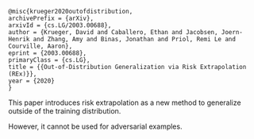 ```
@misc{krueger2020outofdistribution,
archivePrefix = {arXiv},
arxivId = {cs.LG/2003.00688},
author = {Krueger, David and Caballero, Ethan and Jacobsen, Joern-Henrik and Zhang, Amy and Binas, Jonathan and Priol, Remi Le and Courville, Aaron},
eprint = {2003.00688},
primaryClass = {cs.LG},
title = {{Out-of-Distribution Generalization via Risk Extrapolation (REx)}},
year = {2020}
}
```
This paper introduces risk extrapolation as a new method to generalize outside of the training distribution. 

However, it cannot be used for adversarial examples.
